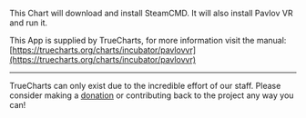 This Chart will download and install SteamCMD. It will also install Pavlov VR and run it.

This App is supplied by TrueCharts, for more information visit the manual: [https://truecharts.org/charts/incubator/pavlovvr](https://truecharts.org/charts/incubator/pavlovvr)

---

TrueCharts can only exist due to the incredible effort of our staff.
Please consider making a [donation](https://truecharts.org/about/sponsor) or contributing back to the project any way you can!
